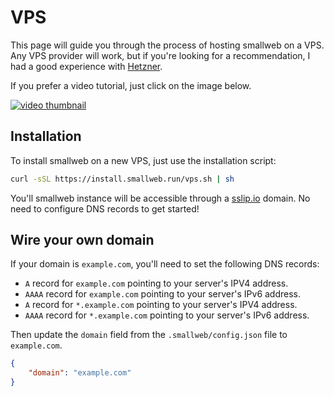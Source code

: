 # VPS

This page will guide you through the process of hosting smallweb on a VPS. Any VPS provider will work, but if you're looking for a recommendation, I had a good experience with [Hetzner](https://www.hetzner.com/cloud).

If you prefer a video tutorial, just click on the image below.

[![video thumbnail](./vps.png)](https://videos.smallweb.run/watch/14eb68b3-6433-49e3-8256-c06482533031)

## Installation

To install smallweb on a new VPS, just use the installation script:

```bash
curl -sSL https://install.smallweb.run/vps.sh | sh
```

You'll smallweb instance will be accessible through a [sslip.io](https://sslip.io) domain. No need to configure DNS records to get started!

## Wire your own domain

If your domain is `example.com`, you'll need to set the following DNS records:

- `A` record for `example.com` pointing to your server's IPV4 address.
- `AAAA` record for `example.com` pointing to your server's IPv6 address.
- `A` record for `*.example.com` pointing to your server's IPV4 address.
- `AAAA` record for `*.example.com` pointing to your server's IPv6 address.

Then update the `domain` field from the `.smallweb/config.json` file to `example.com`.

```json
{
    "domain": "example.com"
}
```
